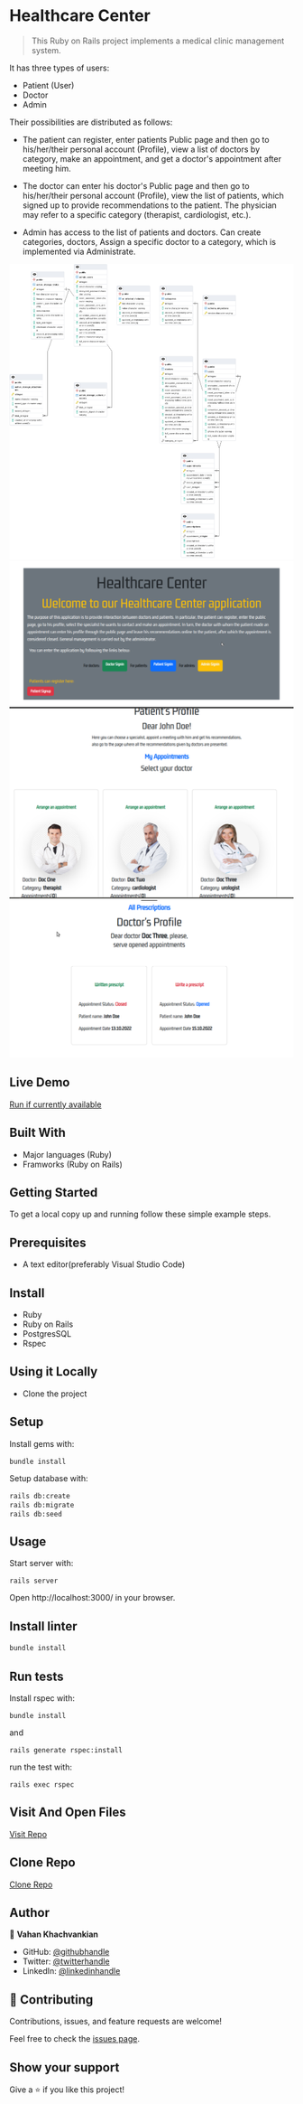 # Healthcare Center

> This Ruby on Rails project implements a medical clinic management system.

It has three types of users: 

- Patient (User)
- Doctor
- Admin

Their possibilities are distributed as follows:

- The patient can register, enter patients Public page and then go to his/her/their personal account (Profile), view a list of doctors by category, make an appointment, and get a doctor's appointment after meeting him.

- The doctor can enter his doctor's Public page and then go to his/her/their personal account (Profile), view the list of patients, which signed up to provide recommendations to the patient. The physician may refer to a specific category (therapist, cardiologist, etc.).

- Admin has access to the list of patients and doctors. Can create categories, doctors, Assign a specific doctor to a category, which is implemented via Administrate.

![screenshot](./app_screenshot1.png)
![screenshot](./app_screenshot4.png)
![screenshot](./app_screenshot2.png)
![screenshot](./app_screenshot3.png)

## Live Demo

[Run if currently available]()

## Built With

- Major languages (Ruby)
- Framworks (Ruby on Rails)

## Getting Started

To get a local copy up and running follow these simple example steps.

## Prerequisites

- A text editor(preferably Visual Studio Code)

## Install

- Ruby
- Ruby on Rails
- PostgresSQL
- Rspec

## Using it Locally

- Clone the project

## Setup

Install gems with:

```
bundle install
```
Setup database with:

```
rails db:create
rails db:migrate
rails db:seed
```
## Usage

Start server with:

```
rails server
```
Open http://localhost:3000/ in your browser.

## Install linter

```bash
bundle install
```
## Run tests

Install rspec with:

```
bundle install
```
and
```
rails generate rspec:install
```
run the test with:
```
rails exec rspec
```
## Visit And Open Files

[Visit Repo](https://github.com/Gegardus/healthcare-center)

## Clone Repo

[Clone Repo](https://github.com/Gegardus/healthcare-center.git)

## Author

👤 **Vahan Khachvankian**

- GitHub: [@githubhandle](https://github.com/Gegardus)
- Twitter: [@twitterhandle](https://twitter.com/Gegardus)
- LinkedIn: [@linkedinhandle](https://www.linkedin.com/in/vahan-khachvankian)

## 🤝 Contributing

Contributions, issues, and feature requests are welcome!

Feel free to check the [issues page](https://github.com/Gegardus/healthcare-center/issues).

## Show your support

Give a ⭐️ if you like this project!
